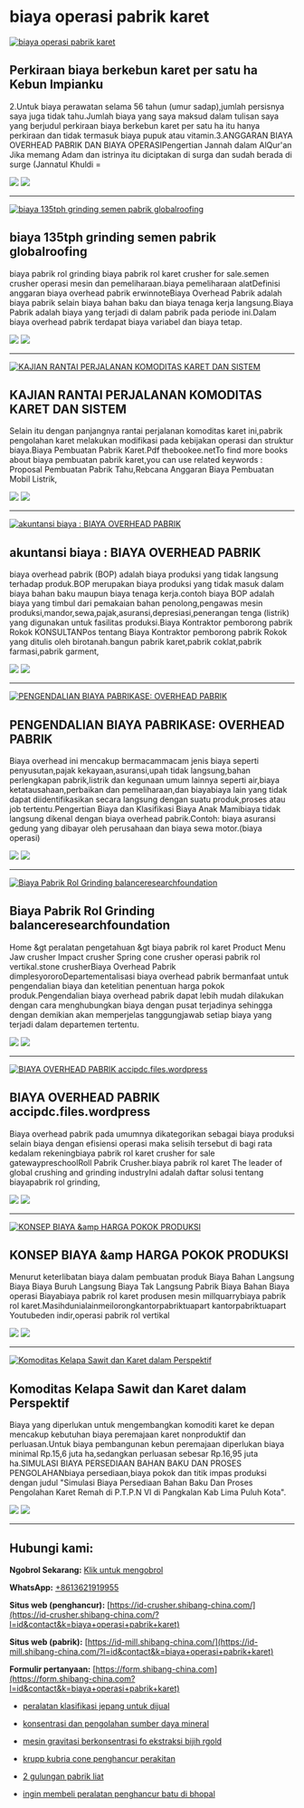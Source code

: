 # biaya operasi pabrik karet

<a href="https://swt.shibang-china.com/?l=id&img&k=biaya+operasi+pabrik+karet" target="_blank">![biaya operasi pabrik karet](http://static.shibang-china.com/all-800x300/175.jpg)</a>

## Perkiraan biaya berkebun karet per satu ha Kebun Impianku
2.Untuk biaya perawatan selama 56 tahun (umur sadap),jumlah persisnya saya juga tidak tahu.Jumlah biaya yang saya maksud dalam tulisan saya yang berjudul perkiraan biaya berkebun karet per satu ha itu hanya perkiraan dan tidak termasuk biaya pupuk atau vitamin.3.ANGGARAN BIAYA OVERHEAD PABRIK DAN BIAYA OPERASIPengertian Jannah dalam AlQur'an Jika memang Adam dan istrinya itu diciptakan di surga dan sudah berada di surge (Jannatul Khuldi =


<a href="https://whatsapp.shibangsoft.com/WhatsApp.php" target="_blank" title="WhatsApp">![](http://static.shibang-china.com/icon/whatsapp.png)</a> <a href="https://swt.shibang-china.com/?l=id&icon&k=biaya+operasi+pabrik+karet" target="_blank">![](http://static.shibang-china.com/icon/chat-id.png)</a>

---

<a href="https://swt.shibang-china.com/?l=id&img&k=biaya+operasi+pabrik+karet" target="_blank">![biaya 135tph grinding semen pabrik globalroofing](http://static.shibang-china.com/all-800x300/232.jpg)</a>

## biaya 135tph grinding semen pabrik globalroofing
biaya pabrik rol grinding biaya pabrik rol karet crusher for sale.semen crusher operasi mesin dan pemeliharaan.biaya pemeliharaan alatDefinisi anggaran biaya overhead pabrik erwinnoteBiaya Overhead Pabrik adalah biaya pabrik selain biaya bahan baku dan biaya tenaga kerja langsung.Biaya Pabrik adalah biaya yang terjadi di dalam pabrik pada periode ini.Dalam biaya overhead pabrik terdapat biaya variabel dan biaya tetap.


<a href="https://whatsapp.shibangsoft.com/WhatsApp.php" target="_blank" title="WhatsApp">![](http://static.shibang-china.com/icon/whatsapp.png)</a> <a href="https://swt.shibang-china.com/?l=id&icon&k=biaya+operasi+pabrik+karet" target="_blank">![](http://static.shibang-china.com/icon/chat-id.png)</a>

---

<a href="https://swt.shibang-china.com/?l=id&img&k=biaya+operasi+pabrik+karet" target="_blank">![KAJIAN RANTAI PERJALANAN KOMODITAS KARET DAN SISTEM](http://static.shibang-china.com/all-800x300/679.jpg)</a>

## KAJIAN RANTAI PERJALANAN KOMODITAS KARET DAN SISTEM
Selain itu dengan panjangnya rantai perjalanan komoditas karet ini,pabrik pengolahan karet melakukan modifikasi pada kebijakan operasi dan struktur biaya.Biaya Pembuatan Pabrik Karet.Pdf thebookee.netTo find more books about biaya pembuatan pabrik karet,you can use related keywords : Proposal Pembuatan Pabrik Tahu,Rebcana Anggaran Biaya Pembuatan Mobil Listrik,


<a href="https://whatsapp.shibangsoft.com/WhatsApp.php" target="_blank" title="WhatsApp">![](http://static.shibang-china.com/icon/whatsapp.png)</a> <a href="https://swt.shibang-china.com/?l=id&icon&k=biaya+operasi+pabrik+karet" target="_blank">![](http://static.shibang-china.com/icon/chat-id.png)</a>

---

<a href="https://swt.shibang-china.com/?l=id&img&k=biaya+operasi+pabrik+karet" target="_blank">![akuntansi biaya : BIAYA OVERHEAD PABRIK](http://static.shibang-china.com/all-800x300/1090.jpg)</a>

## akuntansi biaya : BIAYA OVERHEAD PABRIK
biaya overhead pabrik (BOP) adalah biaya produksi yang tidak langsung terhadap produk.BOP merupakan biaya produksi yang tidak masuk dalam biaya bahan baku maupun biaya tenaga kerja.contoh biaya BOP adalah biaya yang timbul dari pemakaian bahan penolong,pengawas mesin produksi,mandor,sewa,pajak,asuransi,depresiasi,penerangan tenga (listrik) yang digunakan untuk fasilitas produksi.Biaya Kontraktor pemborong pabrik Rokok KONSULTANPos tentang Biaya Kontraktor pemborong pabrik Rokok yang ditulis oleh birotanah.bangun pabrik karet,pabrik coklat,pabrik farmasi,pabrik garment,


<a href="https://whatsapp.shibangsoft.com/WhatsApp.php" target="_blank" title="WhatsApp">![](http://static.shibang-china.com/icon/whatsapp.png)</a> <a href="https://swt.shibang-china.com/?l=id&icon&k=biaya+operasi+pabrik+karet" target="_blank">![](http://static.shibang-china.com/icon/chat-id.png)</a>

---

<a href="https://swt.shibang-china.com/?l=id&img&k=biaya+operasi+pabrik+karet" target="_blank">![PENGENDALIAN BIAYA PABRIKASE: OVERHEAD PABRIK](http://static.shibang-china.com/all-800x300/302.jpg)</a>

## PENGENDALIAN BIAYA PABRIKASE: OVERHEAD PABRIK
Biaya overhead ini mencakup bermacammacam jenis biaya seperti penyusutan,pajak kekayaan,asuransi,upah tidak langsung,bahan perlengkapan pabrik,listrik dan kegunaan umum lainnya seperti air,biaya ketatausahaan,perbaikan dan pemeliharaan,dan biayabiaya lain yang tidak dapat diidentifikasikan secara langsung dengan suatu produk,proses atau job tertentu.Pengertian Biaya dan Klasifikasi Biaya Anak Mamibiaya tidak langsung dikenal dengan biaya overhead pabrik.Contoh: biaya asuransi gedung yang dibayar oleh perusahaan dan biaya sewa motor.(biaya operasi)


<a href="https://whatsapp.shibangsoft.com/WhatsApp.php" target="_blank" title="WhatsApp">![](http://static.shibang-china.com/icon/whatsapp.png)</a> <a href="https://swt.shibang-china.com/?l=id&icon&k=biaya+operasi+pabrik+karet" target="_blank">![](http://static.shibang-china.com/icon/chat-id.png)</a>

---

<a href="https://swt.shibang-china.com/?l=id&img&k=biaya+operasi+pabrik+karet" target="_blank">![Biaya Pabrik Rol Grinding balanceresearchfoundation](http://static.shibang-china.com/all-800x300/758.jpg)</a>

## Biaya Pabrik Rol Grinding balanceresearchfoundation
Home &gt peralatan pengetahuan &gt biaya pabrik rol karet Product Menu Jaw crusher Impact crusher Spring cone crusher operasi pabrik rol vertikal.stone crusherBiaya Overhead Pabrik dimplesyororoDepartementalisasi biaya overhead pabrik bermanfaat untuk pengendalian biaya dan ketelitian penentuan harga pokok produk.Pengendalian biaya overhead pabrik dapat lebih mudah dilakukan dengan cara menghubungkan biaya dengan pusat terjadinya sehingga dengan demikian akan memperjelas tanggungjawab setiap biaya yang terjadi dalam departemen tertentu.


<a href="https://whatsapp.shibangsoft.com/WhatsApp.php" target="_blank" title="WhatsApp">![](http://static.shibang-china.com/icon/whatsapp.png)</a> <a href="https://swt.shibang-china.com/?l=id&icon&k=biaya+operasi+pabrik+karet" target="_blank">![](http://static.shibang-china.com/icon/chat-id.png)</a>

---

<a href="https://swt.shibang-china.com/?l=id&img&k=biaya+operasi+pabrik+karet" target="_blank">![BIAYA OVERHEAD PABRIK accipdc.files.wordpress](http://static.shibang-china.com/all-800x300/273.jpg)</a>

## BIAYA OVERHEAD PABRIK accipdc.files.wordpress
Biaya overhead pabrik pada umumnya dikategorikan sebagai biaya produksi selain biaya dengan efisiensi operasi maka selisih tersebut di bagi rata kedalam rekeningbiaya pabrik rol karet crusher for sale gatewaypreschoolRoll Pabrik Crusher.biaya pabrik rol karet The leader of global crushing and grinding industryIni adalah daftar solusi tentang biayapabrik rol grinding,


<a href="https://whatsapp.shibangsoft.com/WhatsApp.php" target="_blank" title="WhatsApp">![](http://static.shibang-china.com/icon/whatsapp.png)</a> <a href="https://swt.shibang-china.com/?l=id&icon&k=biaya+operasi+pabrik+karet" target="_blank">![](http://static.shibang-china.com/icon/chat-id.png)</a>

---

<a href="https://swt.shibang-china.com/?l=id&img&k=biaya+operasi+pabrik+karet" target="_blank">![KONSEP BIAYA &amp HARGA POKOK PRODUKSI](http://static.shibang-china.com/all-800x300/344.jpg)</a>

## KONSEP BIAYA &amp HARGA POKOK PRODUKSI
Menurut keterlibatan biaya dalam pembuatan produk Biaya Bahan Langsung Biaya Biaya Buruh Langsung Biaya Tak Langsung Pabrik Biaya Bahan Biaya operasi Biayabiaya pabrik rol karet produsen mesin millquarrybiaya pabrik rol karet.Masihdunialainmeilorongkantorpabriktuapart kantorpabriktuapart Youtubeden indir,operasi pabrik rol vertikal


<a href="https://whatsapp.shibangsoft.com/WhatsApp.php" target="_blank" title="WhatsApp">![](http://static.shibang-china.com/icon/whatsapp.png)</a> <a href="https://swt.shibang-china.com/?l=id&icon&k=biaya+operasi+pabrik+karet" target="_blank">![](http://static.shibang-china.com/icon/chat-id.png)</a>

---

<a href="https://swt.shibang-china.com/?l=id&img&k=biaya+operasi+pabrik+karet" target="_blank">![Komoditas Kelapa Sawit dan Karet dalam Perspektif](http://static.shibang-china.com/all-800x300/1076.jpg)</a>

## Komoditas Kelapa Sawit dan Karet dalam Perspektif
Biaya yang diperlukan untuk mengembangkan komoditi karet ke depan mencakup kebutuhan biaya peremajaan karet nonproduktif dan perluasan.Untuk biaya pembangunan kebun peremajaan diperlukan biaya minimal Rp.15,6 juta ha,sedangkan perluasan sebesar Rp.16,95 juta ha.SIMULASI BIAYA PERSEDIAAN BAHAN BAKU DAN PROSES PENGOLAHANbiaya persediaan,biaya pokok dan titik impas produksi dengan judul "Simulasi Biaya Persediaan Bahan Baku Dan Proses Pengolahan Karet Remah di P.T.P.N VI di Pangkalan Kab Lima Puluh Kota".


<a href="https://whatsapp.shibangsoft.com/WhatsApp.php" target="_blank" title="WhatsApp">![](http://static.shibang-china.com/icon/whatsapp.png)</a> <a href="https://swt.shibang-china.com/?l=id&icon&k=biaya+operasi+pabrik+karet" target="_blank">![](http://static.shibang-china.com/icon/chat-id.png)</a>

---
## Hubungi kami:

**Ngobrol Sekarang:** [Klik untuk mengobrol](https://swt.shibang-china.com?l=id&contact&k=biaya+operasi+pabrik+karet)

**WhatsApp:**  [+8613621919955](https://whatsapp.shibangsoft.com/WhatsApp.php)

**Situs web (penghancur):** [https://id-crusher.shibang-china.com/](https://id-crusher.shibang-china.com/?l=id&contact&k=biaya+operasi+pabrik+karet)

**Situs web (pabrik):** [https://id-mill.shibang-china.com/](https://id-mill.shibang-china.com/?l=id&contact&k=biaya+operasi+pabrik+karet)

**Formulir pertanyaan:** [https://form.shibang-china.com](https://form.shibang-china.com?l=id&contact&k=biaya+operasi+pabrik+karet)

* [peralatan klasifikasi jepang untuk dijual](../38/peralatan%20klasifikasi%20jepang%20untuk%20dijual.md)

* [konsentrasi dan pengolahan sumber daya mineral](../40/konsentrasi%20dan%20pengolahan%20sumber%20daya%20mineral.md)

* [mesin gravitasi berkonsentrasi fo ekstraksi bijih rgold](../40/mesin%20gravitasi%20berkonsentrasi%20fo%20ekstraksi%20bijih%20rgold.md)

* [krupp kubria cone penghancur perakitan](../31/krupp%20kubria%20cone%20penghancur%20perakitan.md)

* [2 gulungan pabrik liat](../31/2%20gulungan%20pabrik%20liat.md)

* [ingin membeli peralatan penghancur batu di bhopal](../35/ingin%20membeli%20peralatan%20penghancur%20batu%20di%20bhopal.md)
